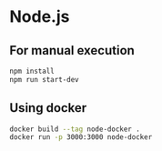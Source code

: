 # Node.js

## For manual execution

```bash
npm install
npm run start-dev
```

## Using docker

```bash
docker build --tag node-docker .
docker run -p 3000:3000 node-docker
```

